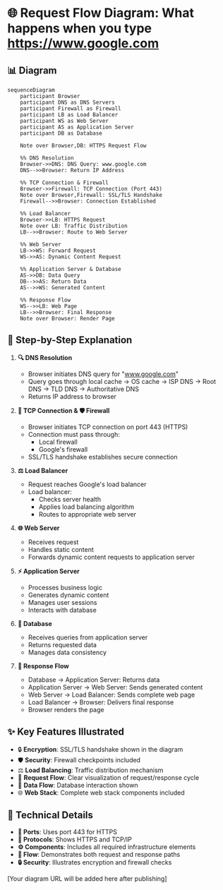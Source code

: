 # 🌐 Request Flow Diagram: What happens when you type https://www.google.com

## 📊 Diagram

```mermaid
sequenceDiagram
    participant Browser
    participant DNS as DNS Servers
    participant Firewall as Firewall
    participant LB as Load Balancer
    participant WS as Web Server
    participant AS as Application Server
    participant DB as Database

    Note over Browser,DB: HTTPS Request Flow

    %% DNS Resolution
    Browser->>DNS: DNS Query: www.google.com
    DNS-->>Browser: Return IP Address

    %% TCP Connection & Firewall
    Browser->>Firewall: TCP Connection (Port 443)
    Note over Browser,Firewall: SSL/TLS Handshake
    Firewall-->>Browser: Connection Established

    %% Load Balancer
    Browser->>LB: HTTPS Request
    Note over LB: Traffic Distribution
    LB-->>Browser: Route to Web Server

    %% Web Server
    LB->>WS: Forward Request
    WS->>AS: Dynamic Content Request

    %% Application Server & Database
    AS->>DB: Data Query
    DB-->>AS: Return Data
    AS-->>WS: Generated Content

    %% Response Flow
    WS-->>LB: Web Page
    LB-->>Browser: Final Response
    Note over Browser: Render Page
```

## 📝 Step-by-Step Explanation

1. **🔍 DNS Resolution**
   - Browser initiates DNS query for "www.google.com"
   - Query goes through local cache → OS cache → ISP DNS → Root DNS → TLD DNS → Authoritative DNS
   - Returns IP address to browser

2. **🔌 TCP Connection & 🛡️ Firewall**
   - Browser initiates TCP connection on port 443 (HTTPS)
   - Connection must pass through:
     - Local firewall
     - Google's firewall
   - SSL/TLS handshake establishes secure connection

3. **⚖️ Load Balancer**
   - Request reaches Google's load balancer
   - Load balancer:
     - Checks server health
     - Applies load balancing algorithm
     - Routes to appropriate web server

4. **🌐 Web Server**
   - Receives request
   - Handles static content
   - Forwards dynamic content requests to application server

5. **⚡ Application Server**
   - Processes business logic
   - Generates dynamic content
   - Manages user sessions
   - Interacts with database

6. **💾 Database**
   - Receives queries from application server
   - Returns requested data
   - Manages data consistency

7. **🔄 Response Flow**
   - Database → Application Server: Returns data
   - Application Server → Web Server: Sends generated content
   - Web Server → Load Balancer: Sends complete web page
   - Load Balancer → Browser: Delivers final response
   - Browser renders the page

## ✨ Key Features Illustrated

- 🔒 **Encryption**: SSL/TLS handshake shown in the diagram
- 🛡️ **Security**: Firewall checkpoints included
- ⚖️ **Load Balancing**: Traffic distribution mechanism
- 🔄 **Request Flow**: Clear visualization of request/response cycle
- 💾 **Data Flow**: Database interaction shown
- 🌐 **Web Stack**: Complete web stack components included

## 🔧 Technical Details

- **🔌 Ports**: Uses port 443 for HTTPS
- **📡 Protocols**: Shows HTTPS and TCP/IP
- **⚙️ Components**: Includes all required infrastructure elements
- **🔄 Flow**: Demonstrates both request and response paths
- **🔒 Security**: Illustrates encryption and firewall checks

[Your diagram URL will be added here after publishing] 